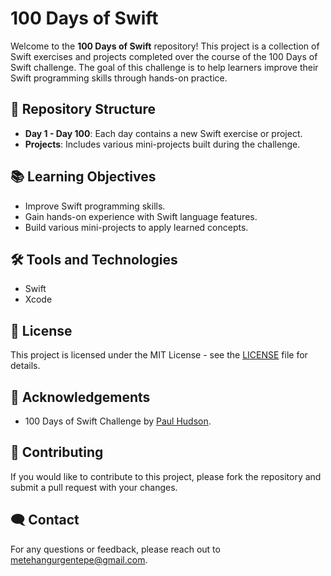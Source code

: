 # 100 Days of Swift

Welcome to the **100 Days of Swift** repository! This project is a collection of Swift exercises and projects completed over the course of the 100 Days of Swift challenge. The goal of this challenge is to help learners improve their Swift programming skills through hands-on practice.

## 📁 Repository Structure

- **Day 1 - Day 100**: Each day contains a new Swift exercise or project.
- **Projects**: Includes various mini-projects built during the challenge.


## 📚 Learning Objectives

- Improve Swift programming skills.
- Gain hands-on experience with Swift language features.
- Build various mini-projects to apply learned concepts.

## 🛠️ Tools and Technologies

- Swift
- Xcode

## 📜 License

This project is licensed under the MIT License - see the [LICENSE](LICENSE) file for details.

## 🙏 Acknowledgements

- 100 Days of Swift Challenge by [Paul Hudson](https://www.hackingwithswift.com/100).

## 🤝 Contributing

If you would like to contribute to this project, please fork the repository and submit a pull request with your changes.

## 🗨️ Contact

For any questions or feedback, please reach out to [metehangurgentepe@gmail.com](mailto:metehangurgentepe@gmail.com).

